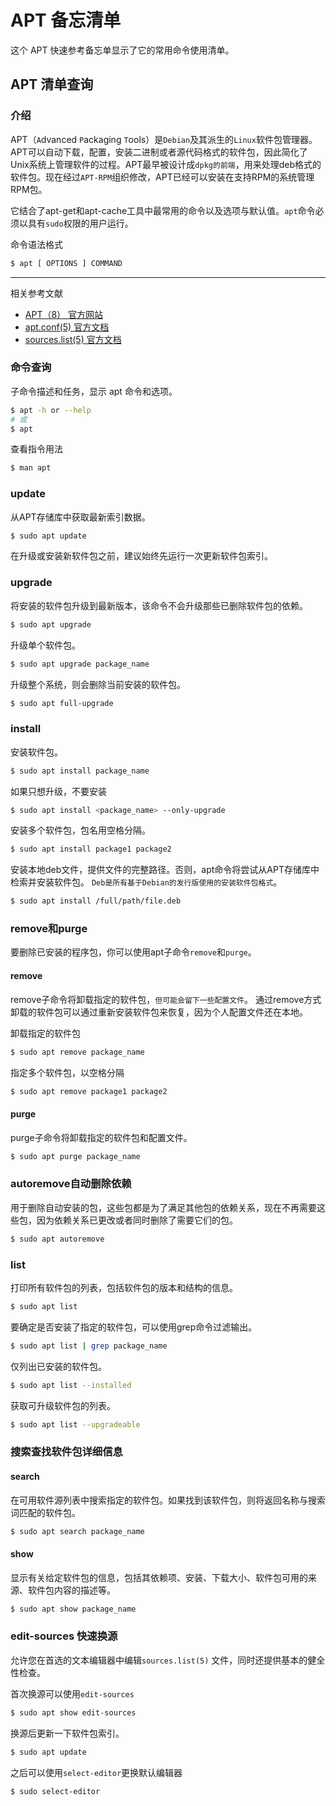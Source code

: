 
<!-- 
Source: https://github.com/jaywcjlove/reference/blob/main/docs/apt.md
Retrieved on: 2025-06-12
-->

APT 备忘清单
===

这个 APT 快速参考备忘单显示了它的常用命令使用清单。

APT 清单查询
---

### 介绍
<!--rehype:wrap-class=row-span-2-->
APT（`A`dvanced `P`ackaging `T`ools）是`Debian`及其派生的`Linux`软件包管理器。APT可以自动下载，配置，安装二进制或者源代码格式的软件包，因此简化了Unix系统上管理软件的过程。APT最早被设计成`dpkg的前端`，用来处理deb格式的软件包。现在经过`APT-RPM`组织修改，APT已经可以安装在支持RPM的系统管理RPM包。

它结合了apt-get和apt-cache工具中最常用的命令以及选项与默认值。`apt`命令必须以具有`sudo`权限的用户运行。

命令语法格式

```bash
$ apt [ OPTIONS ] COMMAND
```

----

相关参考文献

- [APT（8） 官方网站](https://manpages.debian.org/unstable/apt/apt.8.en.html)
- [apt.conf(5) 官方文档](https://manpages.debian.org/unstable/apt/apt.conf.5.en.html)
- [sources.list(5) 官方文档](https://manpages.debian.org/unstable/apt/sources.list.5.en.html)

### 命令查询

子命令描述和任务，显示 apt 命令和选项。

```bash
$ apt -h or --help
# 或
$ apt 
```

查看指令用法

```bash
$ man apt
```

### update

从APT存储库中获取最新索引数据。

```bash
$ sudo apt update
```

在升级或安装新软件包之前，建议始终先运行一次更新软件包索引。

### upgrade

将安装的软件包升级到最新版本，该命令不会升级那些已删除软件包的依赖。

```bash
$ sudo apt upgrade
```

升级单个软件包。

```bash
$ sudo apt upgrade package_name
```

升级整个系统，则会删除当前安装的软件包。

```bash
$ sudo apt full-upgrade
```

### install

安装软件包。

```bash
$ sudo apt install package_name
```

如果只想升级，不要安装

```bash
$ sudo apt install <package_name> --only-upgrade
```
<!--rehype:className=wrap-text -->

安装多个软件包，包名用空格分隔。

```bash
$ sudo apt install package1 package2
```

安装本地deb文件，提供文件的完整路径。否则，apt命令将尝试从APT存储库中检索并安装软件包。
`Deb是所有基于Debian的发行版使用的安装软件包格式`。

```bash
$ sudo apt install /full/path/file.deb
```

### remove和purge
<!--rehype:wrap-class=row-span-2-->

要删除已安装的程序包，你可以使用apt子命令`remove`和`purge`。

#### remove

remove子命令将卸载指定的软件包，`但可能会留下一些配置文件`。
通过remove方式卸载的软件包可以通过重新安装软件包来恢复，因为个人配置文件还在本地。

卸载指定的软件包

```bash
$ sudo apt remove package_name
```

指定多个软件包，以空格分隔

```bash
$ sudo apt remove package1 package2
```

#### purge

purge子命令将卸载指定的软件包和配置文件。

```bash
$ sudo apt purge package_name
```

### autoremove自动删除依赖

用于删除自动安装的包，这些包都是为了满足其他包的依赖关系，现在不再需要这些包，因为依赖关系已更改或者同时删除了需要它们的包。

```bash
$ sudo apt autoremove
```

### list
<!--rehype:wrap-class=row-span-2-->

打印所有软件包的列表，包括软件包的版本和结构的信息。

```bash
$ sudo apt list
```

要确定是否安装了指定的软件包，可以使用grep命令过滤输出。

```bash
$ sudo apt list | grep package_name
```

仅列出已安装的软件包。

```bash
$ sudo apt list --installed
```

获取可升级软件包的列表。

```bash
$ sudo apt list --upgradeable
```

### 搜索查找软件包详细信息

#### search

在可用软件源列表中搜索指定的软件包。如果找到该软件包，则将返回名称与搜索词匹配的软件包。

```bash
$ sudo apt search package_name
```

#### show

显示有关给定软件包的信息，包括其依赖项、安装、下载大小、软件包可用的来源、软件包内容的描述等。

```bash
$ sudo apt show package_name
```

### edit-sources 快速换源

允许您在首选的文本编辑器中编辑`sources.list(5)` 文件，同时还提供基本的健全性检查。

首次换源可以使用`edit-sources`

```bash
$ sudo apt show edit-sources
```

换源后更新一下软件包索引。

```bash
$ sudo apt update
```

之后可以使用`select-editor`更换默认编辑器

```bash
$ sudo select-editor
```

